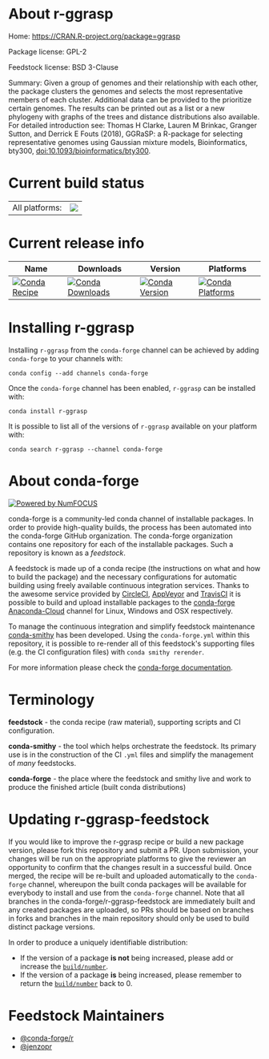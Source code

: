 About r-ggrasp
==============

Home: https://CRAN.R-project.org/package=ggrasp

Package license: GPL-2

Feedstock license: BSD 3-Clause

Summary: Given a group of genomes and their relationship with each other, the package clusters the genomes and selects the most representative members of each cluster. Additional data can be provided to the prioritize certain genomes. The results can be printed out as a list or a new phylogeny with graphs of the trees and distance distributions also available. For detailed introduction see: Thomas H Clarke, Lauren M Brinkac, Granger Sutton, and Derrick E Fouts (2018), GGRaSP: a R-package for selecting representative genomes using Gaussian mixture models, Bioinformatics, bty300, <doi:10.1093/bioinformatics/bty300>.



Current build status
====================


<table><tr><td>All platforms:</td>
    <td>
      <a href="https://dev.azure.com/conda-forge/feedstock-builds/_build/latest?definitionId=7977&branchName=master">
        <img src="https://dev.azure.com/conda-forge/feedstock-builds/_apis/build/status/r-ggrasp-feedstock?branchName=master">
      </a>
    </td>
  </tr>
</table>

Current release info
====================

| Name | Downloads | Version | Platforms |
| --- | --- | --- | --- |
| [![Conda Recipe](https://img.shields.io/badge/recipe-r--ggrasp-green.svg)](https://anaconda.org/conda-forge/r-ggrasp) | [![Conda Downloads](https://img.shields.io/conda/dn/conda-forge/r-ggrasp.svg)](https://anaconda.org/conda-forge/r-ggrasp) | [![Conda Version](https://img.shields.io/conda/vn/conda-forge/r-ggrasp.svg)](https://anaconda.org/conda-forge/r-ggrasp) | [![Conda Platforms](https://img.shields.io/conda/pn/conda-forge/r-ggrasp.svg)](https://anaconda.org/conda-forge/r-ggrasp) |

Installing r-ggrasp
===================

Installing `r-ggrasp` from the `conda-forge` channel can be achieved by adding `conda-forge` to your channels with:

```
conda config --add channels conda-forge
```

Once the `conda-forge` channel has been enabled, `r-ggrasp` can be installed with:

```
conda install r-ggrasp
```

It is possible to list all of the versions of `r-ggrasp` available on your platform with:

```
conda search r-ggrasp --channel conda-forge
```


About conda-forge
=================

[![Powered by NumFOCUS](https://img.shields.io/badge/powered%20by-NumFOCUS-orange.svg?style=flat&colorA=E1523D&colorB=007D8A)](http://numfocus.org)

conda-forge is a community-led conda channel of installable packages.
In order to provide high-quality builds, the process has been automated into the
conda-forge GitHub organization. The conda-forge organization contains one repository
for each of the installable packages. Such a repository is known as a *feedstock*.

A feedstock is made up of a conda recipe (the instructions on what and how to build
the package) and the necessary configurations for automatic building using freely
available continuous integration services. Thanks to the awesome service provided by
[CircleCI](https://circleci.com/), [AppVeyor](https://www.appveyor.com/)
and [TravisCI](https://travis-ci.org/) it is possible to build and upload installable
packages to the [conda-forge](https://anaconda.org/conda-forge)
[Anaconda-Cloud](https://anaconda.org/) channel for Linux, Windows and OSX respectively.

To manage the continuous integration and simplify feedstock maintenance
[conda-smithy](https://github.com/conda-forge/conda-smithy) has been developed.
Using the ``conda-forge.yml`` within this repository, it is possible to re-render all of
this feedstock's supporting files (e.g. the CI configuration files) with ``conda smithy rerender``.

For more information please check the [conda-forge documentation](https://conda-forge.org/docs/).

Terminology
===========

**feedstock** - the conda recipe (raw material), supporting scripts and CI configuration.

**conda-smithy** - the tool which helps orchestrate the feedstock.
                   Its primary use is in the construction of the CI ``.yml`` files
                   and simplify the management of *many* feedstocks.

**conda-forge** - the place where the feedstock and smithy live and work to
                  produce the finished article (built conda distributions)


Updating r-ggrasp-feedstock
===========================

If you would like to improve the r-ggrasp recipe or build a new
package version, please fork this repository and submit a PR. Upon submission,
your changes will be run on the appropriate platforms to give the reviewer an
opportunity to confirm that the changes result in a successful build. Once
merged, the recipe will be re-built and uploaded automatically to the
`conda-forge` channel, whereupon the built conda packages will be available for
everybody to install and use from the `conda-forge` channel.
Note that all branches in the conda-forge/r-ggrasp-feedstock are
immediately built and any created packages are uploaded, so PRs should be based
on branches in forks and branches in the main repository should only be used to
build distinct package versions.

In order to produce a uniquely identifiable distribution:
 * If the version of a package **is not** being increased, please add or increase
   the [``build/number``](https://conda.io/docs/user-guide/tasks/build-packages/define-metadata.html#build-number-and-string).
 * If the version of a package **is** being increased, please remember to return
   the [``build/number``](https://conda.io/docs/user-guide/tasks/build-packages/define-metadata.html#build-number-and-string)
   back to 0.

Feedstock Maintainers
=====================

* [@conda-forge/r](https://github.com/conda-forge/r/)
* [@jenzopr](https://github.com/jenzopr/)

